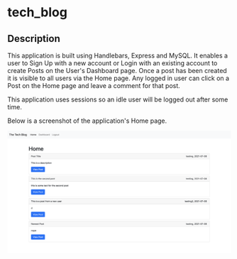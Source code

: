 # tech_blog

## Description

This application is built using Handlebars, Express and MySQL. It enables a user to Sign Up with a new account or Login with an existing account to create Posts on the User's Dashboard page. Once a post has been created it is visible to all users via the Home page. Any logged in user can click on a Post on the Home page and leave a comment for that post. 

This application uses sessions so an idle user will be logged out after some time.

Below is a screenshot of the application's Home page.

![Screenshot](/assets/screenshot.png)